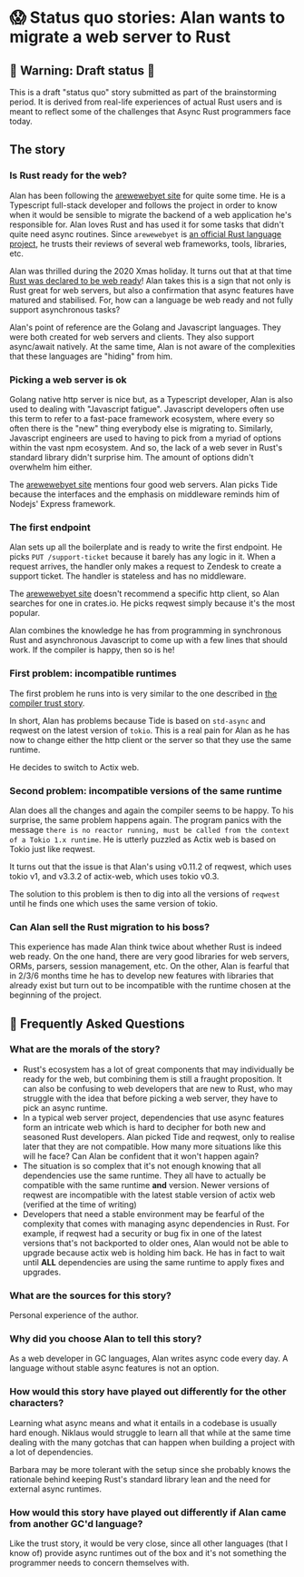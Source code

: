 # 😱 Status quo stories: Alan wants to migrate a web server to Rust


## 🚧 Warning: Draft status 🚧

This is a draft "status quo" story submitted as part of the brainstorming period. It is derived from real-life experiences of actual Rust users and is meant to reflect some of the challenges that Async Rust programmers face today. 

## The story

### Is Rust ready for the web?

Alan has been following the [arewewebyet site](https://www.arewewebyet.org/) for quite some time. He is a Typescript full-stack developer and follows the project in order to know when it would be sensible to migrate the backend of a web application he's responsible for. Alan loves Rust and has used it for some tasks that didn't quite need async routines. Since `arewewebyet` is [an official Rust language project](https://github.com/rust-lang/arewewebyet), he trusts their reviews of several web frameworks, tools, libraries, etc.

Alan was thrilled during the 2020 Xmas holiday. It turns out that at that time [Rust was declared to be web ready](https://github.com/rust-lang/arewewebyet/pull/309)! Alan takes this is a sign that not only is Rust great for web servers, but also a confirmation that async features have matured and stabilised. For, how can a language be web ready and not fully support asynchronous tasks? 

Alan's point of reference are the Golang and Javascript languages. They were both created for web servers and clients. They also support async/await natively. At the same time, Alan is not aware of the complexities that these languages are "hiding" from him.


### Picking a web server is ok
Golang native http server is nice but, as a Typescript developer, Alan is also used to dealing with "Javascript fatigue". Javascript developers often use this term to refer to a fast-pace framework ecosystem, where every so often there is the "new" thing everybody else is migrating to. Similarly, Javascript engineers are used to having to pick from a myriad of options within the vast npm ecosystem. And so, the lack of a web sever in Rust's standard library didn't surprise him. The amount of options didn't overwhelm him either. 

The [arewewebyet site](https://www.arewewebyet.org/) mentions four good web servers. Alan picks Tide because the interfaces and the emphasis on middleware reminds him of Nodejs' Express framework.


### The first endpoint
Alan sets up all the boilerplate and is ready to write the first endpoint. He picks `PUT /support-ticket` because it barely has any logic in it. When a request arrives, the handler only makes a request to Zendesk to create a support ticket. The handler is stateless and has no middleware.

The [arewewebyet site](https://www.arewewebyet.org/) doesn't recommend a specific http client, so Alan searches for one in crates.io. He picks reqwest simply because it's the most popular.

Alan combines the knowledge he has from programming in synchronous Rust and asynchronous Javascript to come up with a few lines that should work. If the compiler is happy, then so is he!

### First problem: incompatible runtimes

The first problem he runs into is very similar to the one described in [the compiler trust story](alan_started_trusting_the_rust_compiler_but_then_async.md#fractured-futures-fractured-trust).

In short, Alan has problems because Tide is based on `std-async` and reqwest on the latest version of `tokio`. This is a real pain for Alan as he has now to change either the http client or the server so that they use the same runtime.

He decides to switch to Actix web.

### Second problem: incompatible versions of the same runtime

Alan does all the changes and again the compiler seems to be happy. To his surprise, the same problem happens again. The program panics with the message `there is no reactor running, must be called from the context of a Tokio 1.x runtime`. He is utterly puzzled as Actix web is based on Tokio just like reqwest.

It turns out that the issue is that Alan's using v0.11.2 of reqwest, which uses tokio v1, and v3.3.2 of actix-web, which uses tokio v0.3.

The solution to this problem is then to dig into all the versions of `reqwest` until he finds one which uses the same version of tokio.

### Can Alan sell the Rust migration to his boss?

This experience has made Alan think twice about whether Rust is indeed web ready. On the one hand, there are very good libraries for web servers, ORMs, parsers, session management, etc. On the other, Alan is fearful that in 2/3/6 months time he has to develop new features with libraries that already exist but turn out to be incompatible with the runtime chosen at the beginning of the project.

## 🤔 Frequently Asked Questions

### **What are the morals of the story?**
* Rust's ecosystem has a lot of great components that may individually be ready for the web, but combining them is still a fraught proposition. It can also be confusing to web developers that are new to Rust, who may struggle with the idea that before picking a web server, they have to pick an async runtime.
* In a typical web server project, dependencies that use async features form an intricate web which is hard to decipher for both new and seasoned Rust developers. Alan picked Tide and reqwest, only to realise later that they are not compatible. How many more situations like this will he face? Can Alan be confident that it won't happen again?
* The situation is so complex that it's not enough knowing that all dependencies use the same runtime. They all have to actually be compatible with the same runtime **and** version. Newer versions of reqwest are incompatible with the latest stable version of actix web (verified at the time of writing)
* Developers that need a stable environment may be fearful of the complexity that comes with managing async dependencies in Rust. For example, if reqwest had a security or bug fix in one of the latest versions that's not backported to older ones, Alan would not be able to upgrade because actix web is holding him back. He has in fact to wait until **ALL** dependencies are using the same runtime to apply fixes and upgrades.

### **What are the sources for this story?**
Personal experience of the author.

### **Why did you choose Alan to tell this story?**
As a web developer in GC languages, Alan writes async code every day. A language without stable async features is not an option.

### **How would this story have played out differently for the other characters?**
Learning what async means and what it entails in a codebase is usually hard enough. Niklaus would struggle to learn all that while at the same time dealing with the many gotchas that can happen when building a project with a lot of dependencies.

Barbara may be more tolerant with the setup since she probably knows the rationale behind keeping Rust's standard library lean and the need for external async runtimes.

### **How would this story have played out differently if Alan came from another GC'd language?**
Like the trust story, it would be very close, since all other languages (that I know of) provide async runtimes out of the box and it's not something the programmer needs to concern themselves with.
